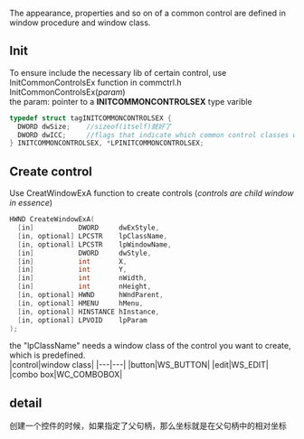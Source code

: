 The appearance, properties and so on of a common control are defined in window procedure and window class.  
## Init
To ensure include the necessary lib of certain control, use InitCommonControlsEx function in commctrl.h  
InitCommonControlsEx(*param*)  
the param: pointer to a **INITCOMMONCONTROLSEX** type varible  

```cpp
typedef struct tagINITCOMMONCONTROLSEX {
  DWORD dwSize;    //sizeof(itself)就好了
  DWORD dwICC;     //flags that indicate which common control classes will be loaded from the DLL
} INITCOMMONCONTROLSEX, *LPINITCOMMONCONTROLSEX;
```

## Create control
Use CreatWindowExA function to create controls (*controls are child window in essence*)  
```cpp
HWND CreateWindowExA(
  [in]           DWORD     dwExStyle,
  [in, optional] LPCSTR    lpClassName,
  [in, optional] LPCSTR    lpWindowName,
  [in]           DWORD     dwStyle,
  [in]           int       X,
  [in]           int       Y,
  [in]           int       nWidth,
  [in]           int       nHeight,
  [in, optional] HWND      hWndParent,
  [in, optional] HMENU     hMenu,
  [in, optional] HINSTANCE hInstance,
  [in, optional] LPVOID    lpParam
);
```
the "lpClassName" needs a window class of the control you want to create, which is predefined.  
|control|window class|
|---|---|
|button|WS_BUTTON|
|edit|WS_EDIT|
|combo box|WC_COMBOBOX|

## detail
创建一个控件的时候，如果指定了父句柄，那么坐标就是在父句柄中的相对坐标  